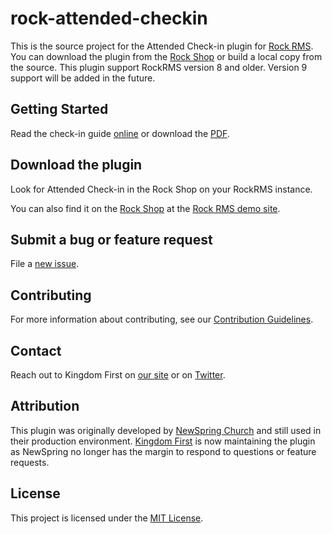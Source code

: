 # rock-attended-checkin

This is the source project for the Attended Check-in plugin for [Rock RMS](http://rockrms.com).  You can download the plugin from the [Rock Shop](https://www.rockrms.com/Plugin/32) or build a local copy from the source. This plugin support RockRMS version 8 and older. Version 9 support will be added in the future.

## Getting Started

Read the check-in guide [online](./docs/Attended%20Checkin.md) or download the [PDF](./docs/Attended%20Checkin.pdf).

## Download the plugin

Look for Attended Check-in in the Rock Shop on your RockRMS instance.  

You can also find it on the [Rock Shop](http://rock.rocksolidchurchdemo.com/page/4306?PackageId=32) at the [Rock RMS demo site](http://rock.rocksolidchurchdemo.com).

## Submit a bug or feature request

File a [new issue](../../issues/new).

## Contributing

For more information about contributing, see our [Contribution Guidelines](./CONTRIBUTING.md).

## Contact

Reach out to Kingdom First on [our site](https://www.kingdomfirstsolutions.com/contact) or on [Twitter](https://twitter.com/thekfsteam). 

## Attribution

This plugin was originally developed by [NewSpring Church](https://newspring.cc) and still used in their production environment.  [Kingdom First](https://kingdomfirstsolutions.com) is now maintaining the plugin as NewSpring no longer has the margin to respond to questions or feature requests.  

## License

This project is licensed under the [MIT License](./LICENSE.md).

